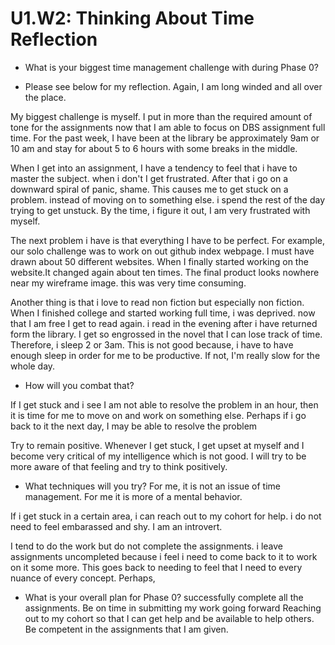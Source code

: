 # U1.W2: Thinking About Time Reflection

* What is your biggest time management challenge with during Phase 0? 
- Please see below for my reflection. Again, I am long winded and all over the place. 

My biggest challenge is myself. I put in more than the required amount of tone for the assignments now that I am able to focus on DBS assignment full time. For the past week, I have been at the library be approximately 9am or 10 am and stay for about 5 to 6 hours with some breaks in the middle. 

When I get into an assignment, I have a tendency to feel that i have to master the subject. when i don't I get frustrated. After that i go on a downward spiral of panic, shame. This causes me to get stuck on a problem. instead of moving on to something else. i spend the rest of the day trying to get unstuck. By the time, i figure it out, I am very frustrated with myself. 

The next problem i have is that everything I have to be perfect. For example, our solo challenge was to work on out github index webpage. I must have drawn about 50 different websites. When I finally started working on the website.It changed again about ten times. The final product looks nowhere near my wireframe image. this was very time consuming.

Another thing is that i love to read non fiction but especially non fiction. When I finished college and started working full time, i was deprived. now that I am free I get to read again. i read in the evening after i have returned form the library. I  get so engrossed in the novel that I can lose track of time. Therefore, i sleep 2 or 3am. This is not good because, i have to have enough sleep in order for me to be productive. If not, I'm really slow for the whole day.


* How will you combat that? 

If I get stuck and i see I am not able to resolve the problem in an hour, then it is time for me to move on and work on something else. Perhaps if i go back to it the next day, I may be able to resolve the problem

Try to remain positive. Whenever I get stuck, I get upset at myself and I become very critical of my intelligence which is not good. I will try to be more aware of that feeling and try to think positively. 

* What techniques will you try?
For me, it is not an issue of time management. For me it is more of a mental behavior. 

If i get stuck in a certain area, i can reach out to my cohort for help. i do not need to feel embarassed and shy. I am an introvert. 

I tend to do the work but do not complete the assignments. i leave assignments uncompleted because i feel i need to come back to it to work on it some more. This goes back to needing to feel that I  need to every nuance of every concept. Perhaps,  

* What is your overall plan for Phase 0?
successfully complete all the assignments. 
Be on time in submitting my work  going forward
Reaching out to my cohort so that I can get help and be available to help others. 
Be competent in the assignments that I am given. 